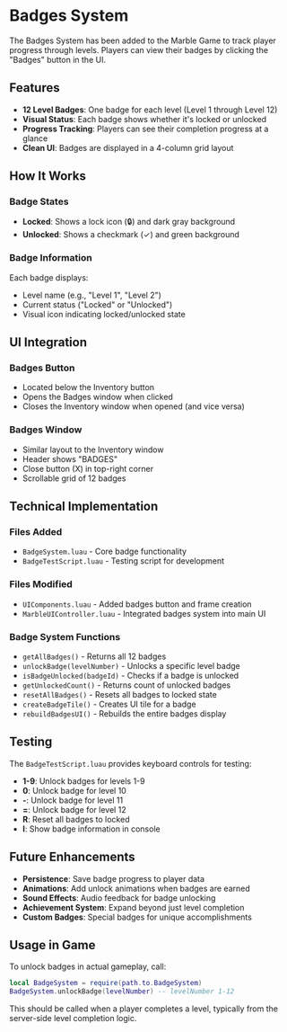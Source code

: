 # Badges System

The Badges System has been added to the Marble Game to track player progress through levels. Players can view their badges by clicking the "Badges" button in the UI.

## Features

- **12 Level Badges**: One badge for each level (Level 1 through Level 12)
- **Visual Status**: Each badge shows whether it's locked or unlocked
- **Progress Tracking**: Players can see their completion progress at a glance
- **Clean UI**: Badges are displayed in a 4-column grid layout

## How It Works

### Badge States
- **Locked**: Shows a lock icon (🔒) and dark gray background
- **Unlocked**: Shows a checkmark (✓) and green background

### Badge Information
Each badge displays:
- Level name (e.g., "Level 1", "Level 2")
- Current status ("Locked" or "Unlocked")
- Visual icon indicating locked/unlocked state

## UI Integration

### Badges Button
- Located below the Inventory button
- Opens the Badges window when clicked
- Closes the Inventory window when opened (and vice versa)

### Badges Window
- Similar layout to the Inventory window
- Header shows "BADGES"
- Close button (X) in top-right corner
- Scrollable grid of 12 badges

## Technical Implementation

### Files Added
- `BadgeSystem.luau` - Core badge functionality
- `BadgeTestScript.luau` - Testing script for development

### Files Modified
- `UIComponents.luau` - Added badges button and frame creation
- `MarbleUIController.luau` - Integrated badges system into main UI

### Badge System Functions
- `getAllBadges()` - Returns all 12 badges
- `unlockBadge(levelNumber)` - Unlocks a specific level badge
- `isBadgeUnlocked(badgeId)` - Checks if a badge is unlocked
- `getUnlockedCount()` - Returns count of unlocked badges
- `resetAllBadges()` - Resets all badges to locked state
- `createBadgeTile()` - Creates UI tile for a badge
- `rebuildBadgesUI()` - Rebuilds the entire badges display

## Testing

The `BadgeTestScript.luau` provides keyboard controls for testing:

- **1-9**: Unlock badges for levels 1-9
- **0**: Unlock badge for level 10
- **-**: Unlock badge for level 11
- **=**: Unlock badge for level 12
- **R**: Reset all badges to locked
- **I**: Show badge information in console

## Future Enhancements

- **Persistence**: Save badge progress to player data
- **Animations**: Add unlock animations when badges are earned
- **Sound Effects**: Audio feedback for badge unlocking
- **Achievement System**: Expand beyond just level completion
- **Custom Badges**: Special badges for unique accomplishments

## Usage in Game

To unlock badges in actual gameplay, call:
```lua
local BadgeSystem = require(path.to.BadgeSystem)
BadgeSystem.unlockBadge(levelNumber) -- levelNumber 1-12
```

This should be called when a player completes a level, typically from the server-side level completion logic.
